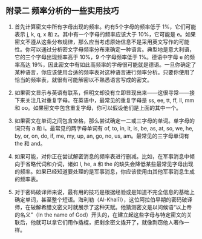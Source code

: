 ## 附录二 频率分析的一些实用技巧

1. 首先计算密文中所有字母出现的频率。约有5个字母的频率低于 1%，它们可能表示 j, k, q, x 和 z。其中有一个字母的频率应该大于 10%，它可能是 e。如果密文不遵从这条分布规律，那么应当考虑原始信息不是采用英文写作的可能性。你可以通过分析密文字母频率分布来确定一种语言。典型地是意大利语，它的三个字母出现频率高于 10%，9 个字母频率低于 1%。德语中字母 e 的频率高达 19%，因此密文中有如此高频率的字母很可能就是德语。一旦你确定了某种语言，你应该使用合适的频率表对这种语言进行频率分析。只要你使用了恰当的频率表，就很有可能解密以不熟悉语言写成的密文。

2. 如果密文显示与英语有联系，但明文却没有立即显现出来——这很寻常——接下来关注几对重复字母。在英语中，最常见的重复字母是 ss, ee, tt, ff, ll, mm 和 oo。如果密文中包含重复字母，你可以假设他们是上面的其中一个。

3. 如果密文在单词之间包含空格，那么尝试确定一二或三字母的单词。单字母的词只有 a 和 i。最常见的两字母单词有 of, to, in, it, is, be, as, at, so, we, he, by, or, on, do, if, me, my, up, an, go, no, us, am。最常见的三字母单词有 the 和 and。

4. 如果可能，对你正在尝试解密消息的频率表进行删减。比如，在军事消息中倾向于省略代词和介词，诸如 l, he, a 和 the 的缺失会降低某些最常见字母出现的频率。如果已经知道要处理的是军事消息，你应该使用由其他军事消息生成的频率表。

5. 对于密码破译师来说，最有用的技巧是根据经验或是知道不完全信息的基础上确定单词，甚至整个短语。海利勒（Al-Khalīl），这位阿拉伯早期的密码破译师，在破解希腊文密文时就展示了这种天赋。他猜测密文是以问候语“以上帝的名义”（In the name of God）开头的，在建立起这些字母与特定密文的关联后，他就可以拿它们用作撬棍，把剩余密文撬开了，就像剽窃他人著作一样。
